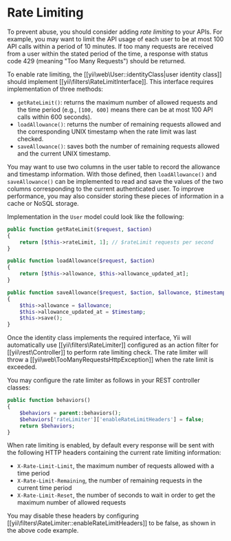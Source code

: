 Rate Limiting
=============

To prevent abuse, you should consider adding *rate limiting* to your APIs. For example, you may want to limit the API usage
of each user to be at most 100 API calls within a period of 10 minutes. If too many requests are received from a user
within the stated period of the time, a response with status code 429 (meaning "Too Many Requests") should be returned.

To enable rate limiting, the [[yii\web\User::identityClass|user identity class]] should implement [[yii\filters\RateLimitInterface]].
This interface requires implementation of three methods:

* `getRateLimit()`: returns the maximum number of allowed requests and the time period (e.g., `[100, 600]` means there can be at most 100 API calls within 600 seconds).
* `loadAllowance()`: returns the number of remaining requests allowed and the corresponding UNIX timestamp
  when the rate limit was last checked.
* `saveAllowance()`: saves both the number of remaining requests allowed and the current UNIX timestamp.

You may want to use two columns in the user table to record the allowance and timestamp information. With those defined,
then `loadAllowance()` and `saveAllowance()` can be implemented to read and save the values
of the two columns corresponding to the current authenticated user. To improve performance, you may also
consider storing these pieces of information in a cache or NoSQL storage.

Implementation in the `User` model could look like the following:

```php
public function getRateLimit($request, $action)
{
    return [$this->rateLimit, 1]; // $rateLimit requests per second
}

public function loadAllowance($request, $action)
{
    return [$this->allowance, $this->allowance_updated_at];
}

public function saveAllowance($request, $action, $allowance, $timestamp)
{
    $this->allowance = $allowance;
    $this->allowance_updated_at = $timestamp;
    $this->save();
}
```

Once the identity class implements the required interface, Yii will automatically use [[yii\filters\RateLimiter]]
configured as an action filter for [[yii\rest\Controller]] to perform rate limiting check. The rate limiter
will throw a [[yii\web\TooManyRequestsHttpException]] when the rate limit is exceeded. 

You may configure the rate limiter
as follows in your REST controller classes:

```php
public function behaviors()
{
    $behaviors = parent::behaviors();
    $behaviors['rateLimiter']['enableRateLimitHeaders'] = false;
    return $behaviors;
}
```

When rate limiting is enabled, by default every response will be sent with the following HTTP headers containing
the current rate limiting information:

* `X-Rate-Limit-Limit`, the maximum number of requests allowed with a time period
* `X-Rate-Limit-Remaining`, the number of remaining requests in the current time period
* `X-Rate-Limit-Reset`, the number of seconds to wait in order to get the maximum number of allowed requests

You may disable these headers by configuring [[yii\filters\RateLimiter::enableRateLimitHeaders]] to be false,
as shown in the above code example.
